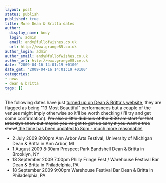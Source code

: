 ```yaml
---
layout: post
status: publish
published: true
title: More Dean & Britta dates
author:
  display_name: Andy
  login: admin
  email: andy@fullofwishes.co.uk
  url: http://www.grange85.co.uk
author_login: admin
author_email: andy@fullofwishes.co.uk
author_url: http://www.grange85.co.uk
date: '2009-04-16 14:01:19 +0100'
date_gmt: '2009-04-16 14:01:19 +0100'
categories:
- news
- dean & britta
tags: []
---
```

<p>The following dates have just <a href="http://www.deanandbritta.com/blog/?page_id=218">turned up on Dean & Britta's website</a>, they are flagged as being "13 Most Beautiful" performances but a couple of the venues might imply otherwise so it'll be worth checking (I'll try and get some confirmation). <del datetime="2009-04-19T18:08:03+00:00">I'm also a little dubious of the 8:30 am start for that Brooklyn show but maybe you've got to get up early if you want a free show!</del><ins datetime="2009-04-19T18:08:03+00:00"> the time has been updated to 8pm - much more reasonable!</ins></p>
<ul>
<li>2 July 2009 8:00pm  	Ann Arbor Arts Festival, University of Michigan  	Dean & Britta in  Ann Arbor, MI</li>
<li>1 August 2009 8:30am 	Prospect Park Bandshell 	Dean & Britta in Brooklyn, NY</li>
<li>18 September 2009 7:00pm 	Philly Fringe Fest / Warehouse Festival Bar 	Dean & Britta in Philadelphia, PA</li>
<li>18 September 2009 9:00pm 	Warehouse Festival Bar 	Dean & Britta in Philadelphia, PA</li>
</ul>
